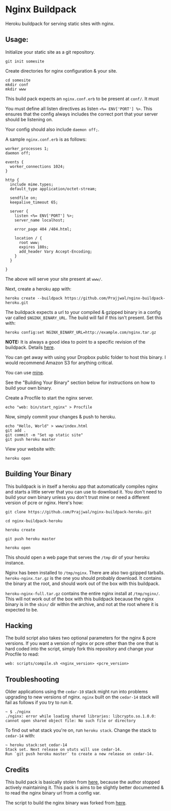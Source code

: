 # Nginx Buildpack

Heroku buildpack for serving static sites with nginx.

## Usage:

Initialize your static site as a git repository.

    git init somesite

Create directories for nginx configuration & your site.

    cd somesite
    mkdir conf
    mkdir www

This build pack expects an `nginx.conf.erb` to be present at `conf/`. It must

You must define all listen directives as listen `<%= ENV['PORT'] %>`. This ensures
that the config always includes the correct port that your server should be
listening on.

Your config should also include `daemon off;`.

A sample `nginx.conf.erb` is as follows:

    worker_processes 1;
    daemon off;

    events {
      worker_connections 1024;
    }

    http {
      include mime.types;
      default_type application/octet-stream;

      sendfile on;
      keepalive_timeout 65;

      server {
        listen <%= ENV['PORT'] %>;
        server_name localhost;

        error_page 404 /404.html;

        location / {
          root www;
          expires 180s;
          add_header Vary Accept-Encoding;
        }
      }

    }

The above will serve your site present at `www/`.

Next, create a heroku app with:

    heroku create --buildpack https://github.com/Prajjwal/nginx-buildpack-heroku.git

The buildpack expects a url to your compiled & gzipped binary in a config var
called `$NGINX_BINARY_URL`. The build will fail if this isn't present. Set this with:

    heroku config:set NGINX_BINARY_URL=http://example.com/nginx.tar.gz

**NOTE:** It is always a good idea to point to a specific revision of the
buildpack. Details [here](https://devcenter.heroku.com/articles/buildpacks#using-a-custom-buildpack).

You can get away with using your Dropbox public folder to host this binary. I
would recommend Amazon S3 for anything critical.

You can use
[mine](https://www.dropbox.com/sh/mu5zf92216rflnn/AADtak5O73yULWBaoZui9J3Ca?dl=0).

See the "Building Your Binary" section below for instructions on how to build
your own binary.

Create a Procfile to start the nginx server.

    echo "web: bin/start_nginx" > Procfile

Now, simply commit your changes & push to heroku.

    echo "Hello, World" > www/index.html
    git add .
    git commit -m "Set up static site"
    git push heroku master

View your website with:

    heroku open

## Building Your Binary

This buildpack is in itself a heroku app that automatically compiles nginx and
starts a little server that you can use to download it. You don't need to build
your own binary unless you don't trust mine or need a different version of pcre
or nginx. Here's how:

    git clone https://github.com/Prajjwal/nginx-buildpack-heroku.git

    cd nginx-buildpack-heroku

    heroku create

    git push heroku master

    heroku open

This should open a web page that serves the `/tmp` dir of your heroku instance.

Nginx has been installed to `/tmp/nginx`. There are also two gzipped tarballs.
`heroku-nginx.tar.gz` is the one you should probably download. It contains the
binary at the root, and should work out of the box with this buildpack.

`heroku-nginx-full.tar.gz` contains the entire nginx install at `/tmp/nginx/`.
This will not work out of the box with this buildpack because the nginx binary
is in the `sbin/` dir within the archive, and not at the root where it is
expected to be.

## Hacking

The build script also takes two optional parameters for the nginx & pcre versions.
If you want a version of nginx or pcre other than the one that is hard coded
into the script, simply fork this repository and change your Procfile to read:

    web: scripts/compile.sh <nginx_version> <pcre_version>

## Troubleshooting

Older applications using the `cedar-10` stack might run into problems upgrading
to new versions of nginx. `nginx` built on the `cedar-14` stack will fail as
follows if you try to run it.

    ~ $ ./nginx
    ./nginx: error while loading shared libraries: libcrypto.so.1.0.0: cannot open shared object file: No such file or directory

To find out what stack you're on, run `heroku stack`. Change the stack to
`cedar-14` with:

    ~ heroku stack:set cedar-14
    Stack set. Next release on ututs will use cedar-14.
    Run `git push heroku master` to create a new release on cedar-14.

## Credits

This build pack is basically stolen from [here](https://github.com/essh/heroku-buildpack-nginx),
because the author stopped actively maintaining it. This pack is aims to be
slightly better documented & to read the nginx binary url from a config var.

The script to build the nginx binary was forked from
[here](https://github.com/ryandotsmith/nginx-buildpack/blob/master/scripts/build_nginx.sh).
